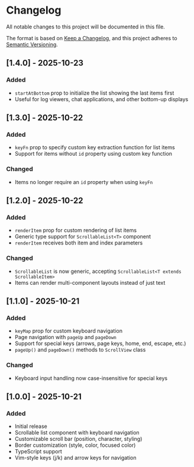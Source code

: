 # Changelog

All notable changes to this project will be documented in this file.

The format is based on [Keep a Changelog](https://keepachangelog.com/en/1.0.0/),
and this project adheres to [Semantic Versioning](https://semver.org/spec/v2.0.0.html).

## [1.4.0] - 2025-10-23

### Added

- `startAtBottom` prop to initialize the list showing the last items first
- Useful for log viewers, chat applications, and other bottom-up displays

## [1.3.0] - 2025-10-22

### Added

- `keyFn` prop to specify custom key extraction function for list items
- Support for items without `id` property using custom key function

### Changed

- Items no longer require an `id` property when using `keyFn`

## [1.2.0] - 2025-10-22

### Added

- `renderItem` prop for custom rendering of list items
- Generic type support for `ScrollableList<T>` component
- `renderItem` receives both item and index parameters

### Changed

- `ScrollableList` is now generic, accepting `ScrollableList<T extends ScrollableItem>`
- Items can render multi-component layouts instead of just text

## [1.1.0] - 2025-10-21

### Added

- `keyMap` prop for custom keyboard navigation
- Page navigation with `pageUp` and `pageDown`
- Support for special keys (arrows, page keys, home, end, escape, etc.)
- `pageUp()` and `pageDown()` methods to `ScrollView` class

### Changed

- Keyboard input handling now case-insensitive for special keys

## [1.0.0] - 2025-10-21

### Added

- Initial release
- Scrollable list component with keyboard navigation
- Customizable scroll bar (position, character, styling)
- Border customization (style, color, focused color)
- TypeScript support
- Vim-style keys (j/k) and arrow keys for navigation
